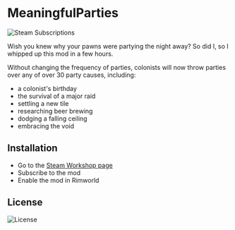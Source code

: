 # MeaningfulParties

![Steam Subscriptions](https://img.shields.io/steam/subscriptions/3504909699?style=for-the-badge&logo=steam)

Wish you knew why your pawns were partying the night away? So did I, so I whipped up this mod in a few hours.

Without changing the frequency of parties, colonists will now throw parties over any of over 30 party causes, including:
- a colonist's birthday
- the survival of a major raid
- settling a new tile
- researching beer brewing
- dodging a falling ceiling
- embracing the void

## Installation

 - Go to the [Steam Workshop page](https://steamcommunity.com/sharedfiles/filedetails/?id=3504909699)
 - Subscribe to the mod
 - Enable the mod in Rimworld

## License

![License](https://img.shields.io/github/license/benjaminiserman/MeaningfulParties?style=for-the-badge)
